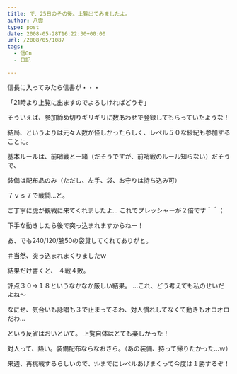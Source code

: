 ```yaml
---
title: で、25日のその後。上覧出てみましたよ。
author: 八雲
type: post
date: 2008-05-28T16:22:30+00:00
url: /2008/05/1087
tags:
  - 信On
  - 日記

---
```

信長に入ってみたら信書が・・・
  
「21時より上覧に出ますのでよろしければどうぞ」
  
そういえば、参加締め切りギリギリに数あわせで登録してもらっていたような！
  
結局、というよりは元々人数が怪しかったらしく、レベル５０な紗紀も参加することに。
  
基本ルールは、前哨戦と一緒（だそうですが、前哨戦のルール知らない）だそうで、
  
装備は配布品のみ（ただし、左手、袋、お守りは持ち込み可）
  
７ｖｓ７で戦闘…と。

ご丁寧に虎が観戦に来てくれましたよ… これでプレッシャーが２倍です＾＾；
  
下手な動きしたら後で突っ込まれますからねー！
  
あ、でも240/120/腕50の袋貸してくれてありがと。
  
＃当然、突っ込まれまくりましたｗ

結果だけ書くと、 ４戦４敗。
  
評点３０→１８というなかなか厳しい結果。 …これ、どう考えても私のせいだよね～
  
なにせ、気合いも詠唱も３で止まってるわ、対人慣れしてなくて動きもオロオロだわ…
  
という反省はおいといて。 上覧自体はとても楽しかった！
  
対人って、熱い。装備配布ならなおさら。（あの装備、持って帰りたかった…ｗ）

来週、再挑戦するらしいので、ｿﾚまでにレベルあげまくって今度は１勝するぞ！
